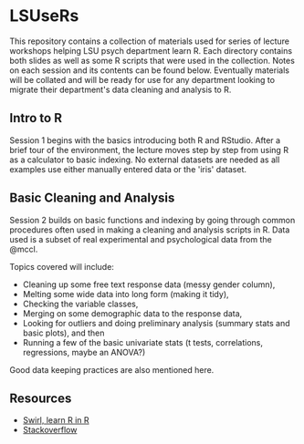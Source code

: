 # LSUseRs

This repository contains a collection of materials used for series of lecture workshops helping LSU psych department learn R.
Each directory contains both slides as well as some R scripts that were used in the collection.
Notes on each session and its contents can be found below.
Eventually materials will be collated and will be ready for use for any department looking to migrate their department's data cleaning and analysis to R.

## Intro to R  

Session 1 begins with the basics introducing both R and RStudio.
After a brief tour of the environment, the lecture moves step by step from using R as a calculator to basic indexing.
No external datasets are needed as all examples use either manually entered data or the 'iris' dataset.

## Basic Cleaning and Analysis 

Session 2 builds on basic functions and indexing by going through common procedures often used in making a cleaning and analysis scripts in R.
Data used is a subset of real experimental and psychological data from the @mccl. 

Topics covered will include:

* Cleaning up some free text response data (messy gender column), 
* Melting some wide data into long form (making it tidy), 
* Checking the variable classes, 
* Merging on some demographic data to the response data, 
* Looking for outliers and doing preliminary analysis (summary stats and basic plots), and then 
* Running a few of the basic univariate stats (t tests, correlations, regressions, maybe an ANOVA?)

Good data keeping practices are also mentioned here.


## Resources

* [Swirl, learn R in R](http://swirlstats.com/)
* [Stackoverflow](http://stackoverflow.com)

